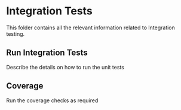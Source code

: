 # Integration Tests
This folder contains all the relevant information related to Integration testing.

## Run Integration Tests
Describe the details on how to run the unit tests

## Coverage
Run the coverage checks as required
